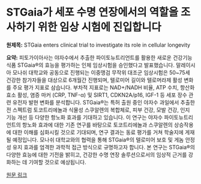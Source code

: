 # STGaia가 세포 수명 연장에서의 역할을 조사하기 위한 임상 시험에 진입합니다

**원제목:** STGaia enters clinical trial to investigate its role in cellular longevity

**요약:** 피토가이아사는 야자수에서 추출한 파이토뉴트리언트를 활용한 새로운 건강기능식품 STGaia®의 효능을 평가하는 인체 임상시험을 승인했다고 발표했습니다.  말레이시아 모나쉬 대학교와 공동으로 진행되는 이중맹검 무작위 대조군 임상시험은 50~75세 건강한 참가자들을 대상으로 6개월간 진행되며,  텔로미어 길이와 텔로머라제 활성 변화를 주요 평가 지표로 삼습니다.  부차적 지표로는 NAD+/NADH 비율, ATP 수치, 항산화 효소 활성, 염증 마커 (CRP, TNF-α) 및 SIRT1, CDKN2A/p16, IGF-1 등 세포 장수 관련 유전자 발현 변화를 분석합니다. STGaia®는 특허 출원 중인 야자수 과일에서 추출한 전 스펙트럼 토코트리에놀과 식물성 스쿠알렌의 복합체로,  피부 건강, 모발 건강, 인지 기능 개선 등 다양한 항노화 효과를 기대하고 있습니다. 이 연구는 야자수 파이토뉴트리언트의 항노화 효과에 대한 기존 연구를 바탕으로 토코트리에놀과 스쿠알렌의 상승작용에 대한 이해를 심화시킬 것으로 기대되며,  연구 결과는 동료 평가를 거쳐 학술지에 게재될 예정입니다.  모나쉬 대학교와의 협력을 통해 STGaia®의 텔로미어 보호 및 게놈 안정성 유지 효과를 엄격한 과학적 접근 방식으로 규명하고자 합니다.  본 연구는 STGaia®의 다양한 효능에 대한 기전을 밝히고, 건강한 수명 연장 솔루션으로서의 임상적 근거를 강화하는 데 기여할 것으로 예상됩니다.

[원문 링크](https://nutraceuticalbusinessreview.com/stgaia-enters-clinical-trial-to-investigate-its-role)
